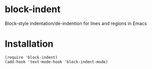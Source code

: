 # block-indent
Block-style indentation/de-indention for lines and regions in Emacs

# Installation
```elisp
(require 'block-indent)
(add-hook 'text-mode-hook 'block-indent-mode)
```
